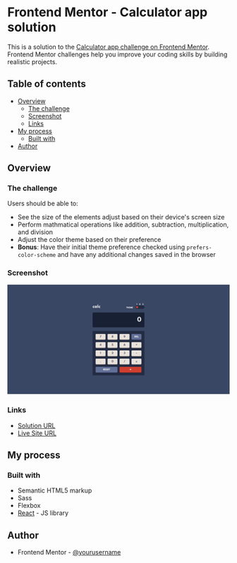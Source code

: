 # Frontend Mentor - Calculator app solution

This is a solution to the [Calculator app challenge on Frontend Mentor](https://www.frontendmentor.io/challenges/calculator-app-9lteq5N29). Frontend Mentor challenges help you improve your coding skills by building realistic projects. 

## Table of contents

- [Overview](#overview)
  - [The challenge](#the-challenge)
  - [Screenshot](#screenshot)
  - [Links](#links)
- [My process](#my-process)
  - [Built with](#built-with)
- [Author](#author)

## Overview

### The challenge

Users should be able to:

- See the size of the elements adjust based on their device's screen size
- Perform mathmatical operations like addition, subtraction, multiplication, and division
- Adjust the color theme based on their preference
- **Bonus**: Have their initial theme preference checked using `prefers-color-scheme` and have any additional changes saved in the browser

### Screenshot

![](./screenshot.png)

### Links

- [Solution URL](https://github.com/Beygs/calc-frontendmentor)
- [Live Site URL](https://happy-khorana-24ed16.netlify.app/)

## My process

### Built with

- Semantic HTML5 markup
- Sass
- Flexbox
- [React](https://reactjs.org/) - JS library

## Author

- Frontend Mentor - [@yourusername](https://www.frontendmentor.io/profile/Beygs)